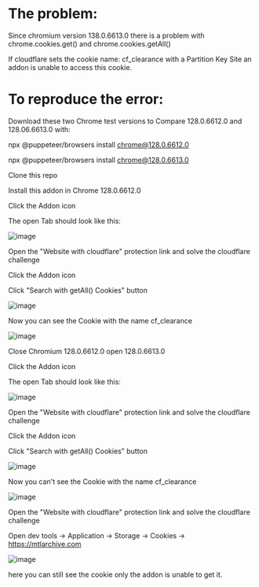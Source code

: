 # The problem:

Since chromium version 138.0.6613.0 there is a problem with chrome.cookies.get() and chrome.cookies.getAll()

If cloudflare sets the cookie name: cf_clearance with a Partition Key Site an addon is unable to access this cookie.

# To reproduce the error:
Download these two Chrome test versions to Compare 128.0.6612.0 and 128.06.6613.0 with:

npx @puppeteer/browsers install chrome@128.0.6612.0

npx @puppeteer/browsers install chrome@128.0.6613.0

Clone this repo

Install this addon in Chrome 128.0.6612.0

Click the Addon icon

The open Tab should look like this:

![image](https://github.com/user-attachments/assets/6445b284-9eef-4a96-83eb-dd38408379b7)

Open the "Website with cloudflare" protection link and solve the cloudflare challenge

Click the Addon icon

Click "Search with getAll() Cookies" button

![image](https://github.com/user-attachments/assets/8e115aef-72f7-4b3f-b887-bfaae2425ae1)

Now you can see the Cookie with the name cf_clearance

![image](https://github.com/user-attachments/assets/778c9430-cfbc-4bb6-b94b-a28f22680c29)

Close Chromium 128.0.6612.0 open 128.0.6613.0

Click the Addon icon

The open Tab should look like this:

![image](https://github.com/user-attachments/assets/6445b284-9eef-4a96-83eb-dd38408379b7)

Open the "Website with cloudflare" protection link and solve the cloudflare challenge

Click the Addon icon

Click "Search with getAll() Cookies" button

![image](https://github.com/user-attachments/assets/8e115aef-72f7-4b3f-b887-bfaae2425ae1)

Now you can't see the Cookie with the name cf_clearance

![image](https://github.com/user-attachments/assets/11588663-a60e-495d-b383-8e71a0340327)

Open the "Website with cloudflare" protection link and solve the cloudflare challenge

Open dev tools -> Application -> Storage -> Cookies -> https://mtlarchive.com

![image](https://github.com/user-attachments/assets/d89268db-cfbc-4153-b8f2-92c21261b04f)

here you can still see the cookie only the addon is unable to get it.
